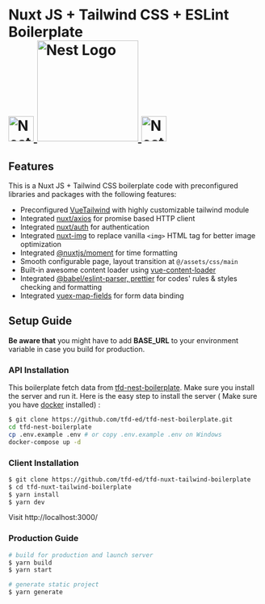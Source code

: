 

<h1>Nuxt JS + Tailwind CSS + ESLint Boilerplate 
  <a
    href="https://nestjs.com/"
    target="blank"
  >
<br/>
    <img
      src="https://github.com/nuxt/nuxt.js/raw/dev/.github/nuxt.png"
      width="50"
      alt="Nest Logo"
    />
<img
      src="https://camo.githubusercontent.com/53b9876cd8e38928387c6824043b0e2772b15b1bfdb7f42d0864216abbf3dfe8/68747470733a2f2f7265666163746f72696e6775692e6e7963332e63646e2e6469676974616c6f6365616e7370616365732e636f6d2f7461696c77696e642d6c6f676f2e737667"
      width="200"
      alt="Nest Logo"
    />
<img
      src="https://d33wubrfki0l68.cloudfront.net/204482ca413433c80cd14fe369e2181dd97a2a40/092e2/assets/img/logo.svg"
      width="50"
      alt="Nest Logo"
    />
  </a>
</h1>

## Features

This is a Nuxt JS + Tailwind CSS boilerplate code with preconfigured libraries and packages with the following features:

- Preconfigured [VueTailwind](https://www.vue-tailwind.com/) with highly customizable tailwind module
- Integrated [nuxt/axios](https://axios.nuxtjs.org/) for promise based HTTP client
- Integrated [nuxt/auth](https://auth.nuxtjs.org/) for authentication
- Integrated [nuxt-img](https://image.nuxtjs.org/components/nuxt-img/) to replace vanilla  ``<img>`` HTML tag for better image optimization
- Integrated [@nuxtjs/moment](https://www.npmjs.com/package/@nuxtjs/moment) for time formatting
- Smooth configurable page, layout transition at ``@/assets/css/main``
- Built-in awesome content loader using [vue-content-loader](https://www.npmjs.com/package/vue-content-loader)  
- Integrated [@babel/eslint-parser, prettier](https://www.npmjs.com/package/@babel/eslint-parser) for codes' rules & styles checking and formatting
- Integrated [vuex-map-fields](https://www.npmjs.com/package/vuex-map-fields) for form data binding 

## Setup Guide

**Be aware that** you might have to add **BASE_URL** to your environment variable in case you build for production.

### API Installation
This boilerplate fetch data from [tfd-nest-boilerplate](https://github.com/tfd-ed/tfd-nest-boilerplate). Make sure you install the server and run it. Here is the easy step to install the server ( Make sure you have [docker](https://www.docker.com/get-started) installed) :

``` bash
$ git clone https://github.com/tfd-ed/tfd-nest-boilerplate.git
cd tfd-nest-boilerplate
cp .env.example .env # or copy .env.example .env on Windows
docker-compose up -d
```

### Client Installation
```bash
$ git clone https://github.com/tfd-ed/tfd-nuxt-tailwind-boilerplate
$ cd tfd-nuxt-tailwind-boilerplate
$ yarn install
$ yarn dev
````
Visit http://localhost:3000/ 

### Production Guide
```bash
# build for production and launch server
$ yarn build
$ yarn start

# generate static project
$ yarn generate
```
